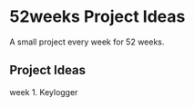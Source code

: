 # 52weeks Project Ideas

A small project every week for 52 weeks.

## Project Ideas

week 1. Keylogger
